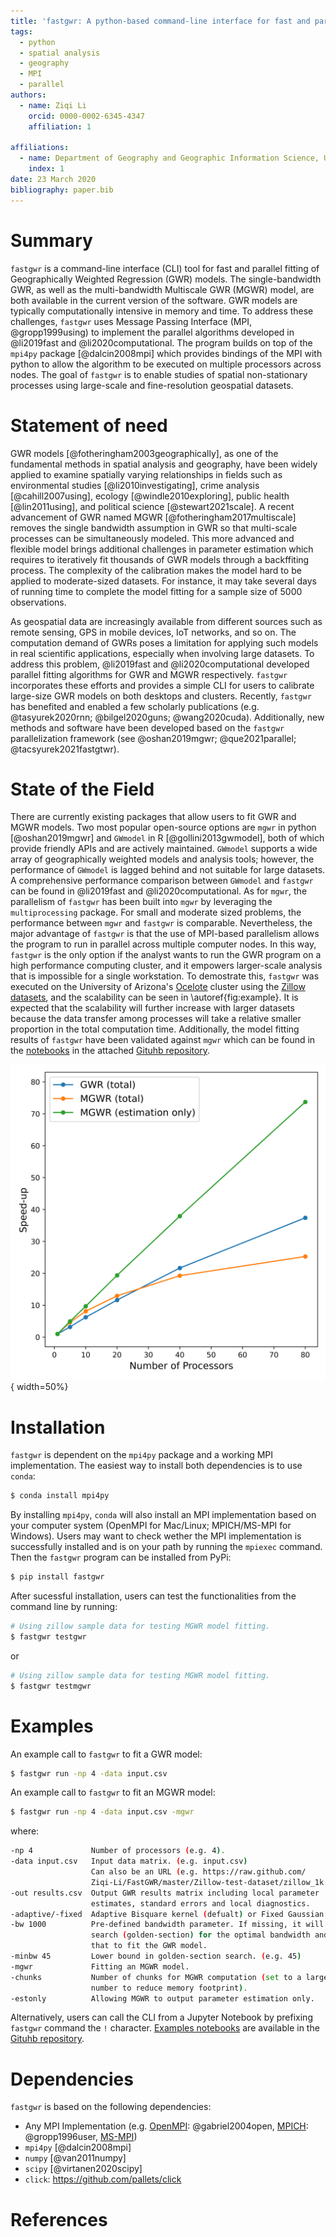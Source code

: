 ```yaml
---
title: 'fastgwr: A python-based command-line interface for fast and parallel fitting of Geographically Weighted Regression models'
tags:
  - python
  - spatial analysis
  - geography
  - MPI
  - parallel
authors:
  - name: Ziqi Li
    orcid: 0000-0002-6345-4347
    affiliation: 1

affiliations:
  - name: Department of Geography and Geographic Information Science, University of Illinois, Urbana-Champaign
    index: 1
date: 23 March 2020
bibliography: paper.bib
---
```



# Summary

`fastgwr` is a command-line interface (CLI) tool for fast and parallel fitting of Geographically Weighted Regression (GWR) models. The single-bandwidth GWR, as well as the multi-bandwidth Multiscale GWR (MGWR) model, are both available in the current version of the software. GWR models are typically computationally intensive in memory and time. To address these challenges, `fastgwr` uses Message Passing Interface (MPI, @gropp1999using) to implement the parallel algorithms developed in @li2019fast and @li2020computational. The program builds on top of the `mpi4py` package [@dalcin2008mpi] which provides bindings of the MPI with python to allow the algorithm to be executed on multiple processors across nodes. The goal of  `fastgwr` is to enable studies of spatial non-stationary processes using large-scale and fine-resolution geospatial datasets.

# Statement of need

GWR models [@fotheringham2003geographically], as one of the fundamental methods in spatial analysis and geography, have been widely applied to examine spatially varying relationships in fields such as environmental studies [@li2010investigating], crime analysis [@cahill2007using], ecology [@windle2010exploring], public health [@lin2011using], and political science [@stewart2021scale]. A recent advancement of GWR named MGWR [@fotheringham2017multiscale] removes the single bandwidth assumption in GWR so that multi-scale processes can be simultaneously modeled. This more advanced and flexible model brings additional challenges in parameter estimation which requires to iteratively fit thousands of GWR models through a backffiting process. The complexity of the calibration makes the model hard to be applied to moderate-sized datasets. For instance, it may take several days of running time to complete the model fitting for a sample size of 5000 observations.

As geospatial data are increasingly available from different sources such as remote sensing, GPS in mobile devices, IoT networks, and so on. The computation demand of GWRs poses a limitation for applying such models in real scientific applications, especially when involving large datasets. To address this problem, @li2019fast and @li2020computational developed parallel fitting algorithms for GWR and MGWR respectively. `fastgwr` incorporates these efforts and provides a simple CLI for users to calibrate large-size GWR models on both desktops and clusters. Recently, `fastgwr` has benefited and enabled a few scholarly publications (e.g. @tasyurek2020rnn; @bilgel2020guns; @wang2020cuda). Additionally, new methods and software have been developed based on the `fastgwr` parallelization framework (see @oshan2019mgwr; @que2021parallel; @tacsyurek2021fastgtwr).

# State of the Field

There are currently existing packages that allow users to fit GWR and MGWR models. Two most popular open-source options are `mgwr` in python [@oshan2019mgwr] and `GWmodel` in R [@gollini2013gwmodel], both of which provide friendly APIs and are actively maintained. `GWmodel` supports a wide array of geographically weighted models and analysis tools; however, the performance of `GWmodel` is lagged behind and not suitable for large datasets. A comprehensive performance comparison between `GWmodel` and `fastgwr` can be found in @li2019fast and @li2020computational. As for `mgwr`, the parallelism of `fastgwr` has been built into `mgwr` by leveraging the `multiprocessing` package. For small and moderate sized problems, the performance between `mgwr` and `fastgwr` is comparable. Nevertheless, the major advantage of `fastgwr` is that the use of MPI-based parallelism allows the program to run in parallel across multiple computer nodes. In this way, `fastgwr` is the only option if the analyst wants to run the GWR program on a high performance computing cluster, and it empowers larger-scale analysis that is impossible for a single workstation. To demostrate this, `fastgwr` was executed on the University of Arizona's [Ocelote](https://public.confluence.arizona.edu/display/UAHPC/Ocelote+Quick+Start) cluster using the [Zillow datasets](https://github.com/Ziqi-Li/FastGWR/tree/master/Zillow-test-dataset), and the scalability can be seen in \autoref{fig:example}. It is expected that the scalability will further increase with larger datasets because the data transfer among processes will take a relative smaller proportion in the total computation time. Additionally, the model fitting results of `fastgwr` have been validated against `mgwr` which can be found in the [notebooks](https://github.com/Ziqi-Li/FastGWR/tree/master/validation%20notebook) in the attached [Gituhb repository](https://github.com/Ziqi-Li/FastGWR).

![Scalability of `fastgwr`. The GWR model is fitted with 50,000 Zillow records and the MGWR model is fitted with 10,000 Zillow records. \label{fig:example}](scalability.png){ width=50%}


# Installation

 `fastgwr` is dependent on the `mpi4py` package and a working MPI implementation. The easiest way to install both dependencies is to use `conda`:

```bash
$ conda install mpi4py
```

By installing `mpi4py`, `conda` will also install an MPI implementation based on your computer system (OpenMPI for Mac/Linux; MPICH/MS-MPI for Windows). Users may want to check wether the MPI implementation is successfully installed and is on your path by running the `mpiexec` command. Then the `fastgwr` program can be installed from PyPi:

```bash
$ pip install fastgwr
```

After sucessful installation, users can test the functionalities from the command line by running:

```bash
# Using zillow sample data for testing MGWR model fitting.
$ fastgwr testgwr
```
or

```bash
# Using zillow sample data for testing MGWR model fitting.
$ fastgwr testmgwr
```


# Examples
An example call to `fastgwr` to fit a GWR model:

```bash
$ fastgwr run -np 4 -data input.csv
```

An example call to `fastgwr` to fit an MGWR model:

```bash
$ fastgwr run -np 4 -data input.csv -mgwr
```
where:

```bash
-np 4             Number of processors (e.g. 4).
-data input.csv   Input data matrix. (e.g. input.csv)
                  Can also be an URL (e.g. https://raw.github.com/
                  Ziqi-Li/FastGWR/master/Zillow-test-dataset/zillow_1k.csv)
-out results.csv  Output GWR results matrix including local parameter 
                  estimates, standard errors and local diagnostics.
-adaptive/-fixed  Adaptive Bisquare kernel (defualt) or Fixed Gaussian kernel.
-bw 1000          Pre-defined bandwidth parameter. If missing, it will
                  search (golden-section) for the optimal bandwidth and use
                  that to fit the GWR model.
-minbw 45         Lower bound in golden-section search. (e.g. 45)
-mgwr             Fitting an MGWR model.
-chunks           Number of chunks for MGWR computation (set to a larger 
                  number to reduce memory footprint).
-estonly          Allowing MGWR to output parameter estimation only.
```

Alternatively, users can call the CLI from a Jupyter Notebook by prefixing `fastgwr` command  the `!` character. [Examples notebooks](https://github.com/Ziqi-Li/FastGWR/tree/master/validation%20notebook) are available in the [Gituhb repository](https://github.com/Ziqi-Li/FastGWR).


# Dependencies

`fastgwr` is based on the following dependencies:

- Any MPI Implementation (e.g. [OpenMPI](https://www.open-mpi.org): @gabriel2004open, [MPICH](https://www.mpich.org): @gropp1996user, [MS-MPI](https://docs.microsoft.com/en-us/message-passing-interface/microsoft-mpi))
- `mpi4py` [@dalcin2008mpi]
- `numpy` [@van2011numpy]
- `scipy` [@virtanen2020scipy]
- `click`: https://github.com/pallets/click

# References
